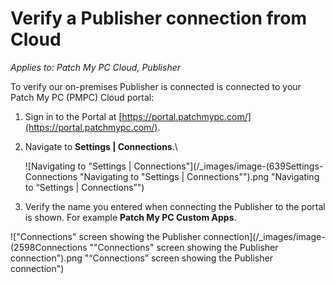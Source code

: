 # Verify a Publisher connection from Cloud

_Applies to: Patch My PC Cloud, Publisher_

To verify our on-premises Publisher is connected is connected to your Patch My PC (PMPC) Cloud portal:

1. Sign in to the Portal at [https://portal.patchmypc.com/](https://portal.patchmypc.com/).
2.  Navigate to **Settings | Connections**.\


    ![Navigating to "Settings | Connections"](/_images/image-(639Settings-Connections "Navigating to \"Settings | Connections\"").png "Navigating to “Settings | Connections”")
3. Verify the name you entered when connecting the Publisher to the portal is shown. For example **Patch My PC Custom Apps**.

!["Connections" screen showing the Publisher connection](/_images/image-(2598Connections "\"Connections\" screen showing the Publisher connection").png "“Connections” screen showing the Publisher connection")